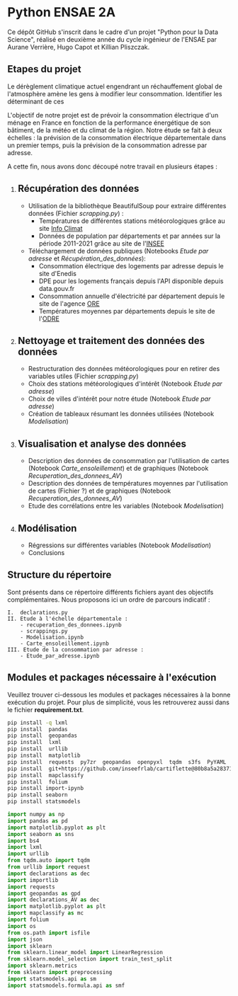 # Python ENSAE 2A

Ce dépôt GitHub s'inscrit dans le cadre d'un projet "Python pour la Data Science", réalisé en deuxième année du cycle ingénieur de l'ENSAE par Aurane Verrière, Hugo Capot et Killian Pliszczak.

## Etapes du projet

Le dérèglement climatique actuel engendrant un réchauffement global de l'atmosphère amène les gens à modifier leur consommation. Identifier les déterminant de ces  

L'objectif de notre projet est de prévoir la consommation électrique d'un ménage en France en fonction de la performance énergétique de son bâtiment, de la météo et du climat de la région. Notre étude se fait à deux échelles : la prévision de la consommation électrique départementale dans un premier temps, puis la prévision de la consommation adresse par adresse.

A cette fin, nous avons donc découpé notre travail en plusieurs étapes :

1. Récupération des données
	-
	- Utilisation de la bibliothèque BeautifulSoup pour extraire différentes données (Fichier *scrapping.py*) :
		- Températures de différentes stations météorologiques grâce au site [Info Climat](https://www.infoclimat.fr/stations-meteo/analyses-mensuelles.php?mois=12&annee=2021)
		- Données de population par départements et par années sur la période 2011-2021 grâce au site de l'[INSEE](https://www.insee.fr/fr/statistiques/3677771?sommaire=3677855)
	- Téléchargement de données publiques (Notebooks *Etude par adresse* et *Récupération_des_données*):
		- Consommation électrique des logements par adresse depuis le site d'Enedis
		- DPE pour les logements français depuis l'API disponible depuis data.gouv.fr
		- Consommation annuelle d'électricité par département depuis le site de l'agence [ORE](agenceore.fr)
		- Températures moyennes par départements depuis le site de l'[ODRE](opendata.reseaux-energies.fr)
	
2. Nettoyage et traitement des données des données
	-
	- Restructuration des données météorologiques pour en retirer des variables utiles (Fichier *scrapping.py*)
	- Choix des stations météorologiques d'intérêt (Notebook *Etude par adresse*)
	- Choix de villes d'intérêt pour notre étude (Notebook *Etude par adresse*)
	- Création de tableaux résumant les données utilisées (Notebook *Modelisation*)
3. Visualisation et analyse des données
	-
	- Description des données de consommation par l'utilisation de cartes (Notebook	 *Carte_ensoleillement*) et de graphiques (Notebook *Recuperation_des_donnees_AV*)
	- Description des données de températures moyennes par l'utilisation de cartes (Fichier ?) et de graphiques (Notebook *Recuperation_des_donnees_AV*)
	- Etude des corrélations entre les variables (Notebook *Modelisation*)
4. Modélisation
	-
	- Régressions sur différentes variables (Notebook *Modelisation*)
	- Conclusions
	

## Structure du répertoire 

Sont présents dans ce répertoire différents fichiers ayant des objectifs complémentaires. Nous proposons ici un ordre de parcours indicatif :
	
	I. 	declarations.py
	II. Etude à l'échelle départementale :
		- recuperation_des_donnees.ipynb
		- scrappings.py
		- Modelisation.ipynb
		- Carte_ensoleillement.ipynb
	III. Etude de la consommation par adresse :
		- Etude_par_adresse.ipynb


## Modules et packages nécessaire à l'exécution

Veuillez trouver ci-dessous les modules et packages nécessaires à la bonne exécution du projet. Pour plus de simplicité, vous les retrouverez aussi dans le fichier **requirement.txt**.

```bash
pip install -q lxml
pip install  pandas
pip install  geopandas
pip install  lxml
pip install  urllib
pip install  matplotlib
pip install  requests  py7zr  geopandas  openpyxl  tqdm  s3fs  PyYAML  xlrd
pip install  git+https://github.com/inseefrlab/cartiflette@80b8a5a28371feb6df31d55bcc2617948a5f9b1a
pip install  mapclassify
pip install  folium
pip install import-ipynb
pip install seaborn
pip install statsmodels
```

```Python
import numpy as np
import pandas as pd
import matplotlib.pyplot as plt
import seaborn as sns
import bs4
import lxml
import urllib
from tqdm.auto import tqdm
from urllib import request
import declarations as dec
import importlib
import requests
import geopandas as gpd
import declarations_AV as dec
import matplotlib.pyplot as plt
import mapclassify as mc
import folium
import os
from os.path import isfile
import json
import sklearn
from sklearn.linear_model import LinearRegression
from sklearn.model_selection import train_test_split
import sklearn.metrics
from sklearn import preprocessing
import statsmodels.api as sm
import statsmodels.formula.api as smf
```